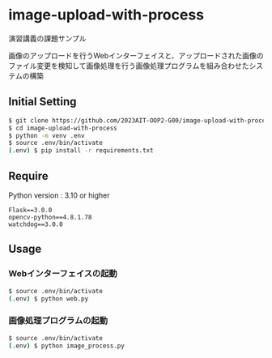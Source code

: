 # image-upload-with-process
演習講義の課題サンプル

画像のアップロードを行うWebインターフェイスと、アップロードされた画像のファイル変更を検知して画像処理を行う画像処理プログラムを組み合わせたシステムの構築

## Initial Setting

```zsh
$ git clone https://github.com/2023AIT-OOP2-G00/image-upload-with-process.git
$ cd image-upload-with-process
$ python -m venv .env
$ source .env/bin/activate
(.env) $ pip install -r requirements.txt
```

## Require

Python version : 3.10 or higher

```
Flask==3.0.0
opencv-python==4.8.1.78
watchdog==3.0.0
```

## Usage
### Webインターフェイスの起動

```zsh
$ source .env/bin/activate
(.env) $ python web.py
```

### 画像処理プログラムの起動

```zsh
$ source .env/bin/activate
(.env) $ python image_process.py
```
